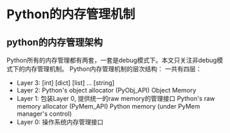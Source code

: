 
# Python的内存管理机制

## python的内存管理架构
Python所有的内存管理都有两套，一套是debug模式下。本文只关注非debug模式下的内存管理机制。
Python内存管理机制的层次结构：
一共有四层：
- Layer 3:
\[int\] \[dict\] \[list\] ... \[string\] 
- Layer 2: 
Python's object allocator (PyObj_API)
Object Memory
- Layer 1: 包装Layer 0, 提供统一的raw memory的管理接口
Python's raw memory allocator (PyMem_API)
Python memory (under PyMem manager's control)
- Layer 0: 操作系统内存管理接口


<!--stackedit_data:
eyJoaXN0b3J5IjpbMTI3MDc1MTcyOCwtMjA1NTc1OTQ2OSwxMT
cyNjgzMjQxXX0=
-->
